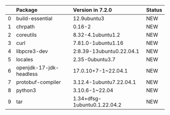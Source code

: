 <!-- markdown-link-check-disable -->

|    | Package                 | Version in 7.2.0             | Status   |
|---:|:------------------------|:-----------------------------|:---------|
|  0 | build-essential         | 12.9ubuntu3                  | NEW      |
|  1 | chrpath                 | 0.16-2                       | NEW      |
|  2 | coreutils               | 8.32-4.1ubuntu1.2            | NEW      |
|  3 | curl                    | 7.81.0-1ubuntu1.16           | NEW      |
|  4 | libpcre3-dev            | 2:8.39-13ubuntu0.22.04.1     | NEW      |
|  5 | locales                 | 2.35-0ubuntu3.7              | NEW      |
|  6 | openjdk-17-jdk-headless | 17.0.10+7-1~22.04.1          | NEW      |
|  7 | protobuf-compiler       | 3.12.4-1ubuntu7.22.04.1      | NEW      |
|  8 | python3                 | 3.10.6-1~22.04               | NEW      |
|  9 | tar                     | 1.34+dfsg-1ubuntu0.1.22.04.2 | NEW      |